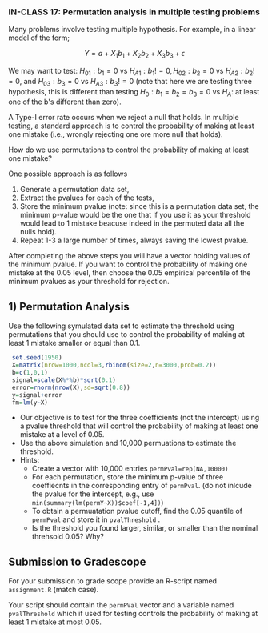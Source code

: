  ### IN-CLASS 17: Permutation analysis in multiple testing problems 

Many problems involve testing multiple hypothesis. For example, in a linear model of the form;

```math
Y = a + X_1b_1 + X_2b_2 + X_3b_3 + \epsilon
```

We may want to test: $`H_{01}: b_1 = 0`$ vs $`H_{A1}: b_1!=0, H_{02}: b_2=0`$ vs $`H_{A2}: b_2!=0`$, and $`H_{03}: b_3=0`$ vs $`H_{A3}: b_3!=0`$ (note that here we are testing three hypothesis, this is different than testing  $`H_0: b_1=b_2=b_3=0`$ vs $`H_A`$: at least one of the b's different than zero).

A Type-I error rate occurs when we reject a null that holds. In multiple testing, a standard approach is to control the probability of making at least one mistake (i.e., wrongly rejecting one ore more null that holds). 

How do we use permutations to control the probability of making at least one mistake? 

One possible approach is as follows

  1) Generate a permutation data set,
  2) Extract the pvalues for each of the tests,
  3) Store the minimum pvalue (note: since this is a permutation data set, the minimum p-value would be the one that if you use it as your threshold would lead to 1 mistake beacuse indeed in the permuted data all the nulls hold).
  4) Repeat 1-3 a large number of times, always saving the lowest pvalue.

After completing the above steps you will have a vector holding values of the minimum pvalue. If you want to control the probability of making one mistake at the 0.05 level, then choose the 0.05 empirical percentile of the minimum pvalues as your threshold for rejection.

## 1) Permutation Analysis

Use the following symulated data set to estimate the threshold using permutations that you should use to control the probability of making at least 1 mistake smaller or equal than 0.1.

```r 
 set.seed(1950)
 X=matrix(nrow=1000,ncol=3,rbinom(size=2,n=3000,prob=0.2))
 b=c(1,0,1)
 signal=scale(X%*%b)*sqrt(0.1)
 error=rnorm(nrow(X),sd=sqrt(0.8))
 y=signal+error
 fm=lm(y~X)
```

- Our objective is to test for the three coefficients (not the intercept) using a pvalue threshold that will control the probability of making at least one mistake at a level of 0.05.
- Use the above simulation and  10,000 permuations to estimate the threshold.
- Hints:
     - Create a vector with 10,000 entries `permPval=rep(NA,10000)`
     - For each permutation, store the minimum p-value of three coeffiecnts in the corresponding entry of `permPval`. (do not inlcude the pvalue for the intercept, e.g., use `min(summary(lm(permY~X))$coef[-1,4])`)
     - To obtain a permuatation pvalue cutoff, find the 0.05 quantile of `permPval` and store it in `pvalThreshold` .
     - Is the threshold you found larger, similar, or smaller than the nominal threhsold 0.05? Why?

## Submission to Gradescope

For your submission to grade scope provide an R-script named `assignment.R` (match case).

Your script should contain the `permPVal` vector and a variable named `pvalThreshold` which if used for testing controls the probability of making at least 1 mistake at most 0.05.



